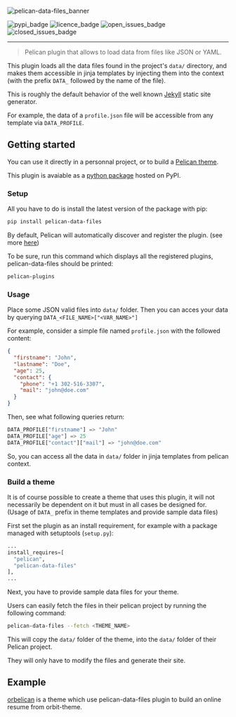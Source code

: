 <!-- markdownlint-disable MD041 -->
![pelican-data-files_banner](https://user-images.githubusercontent.com/29121316/99832308-a29d3a80-2b60-11eb-9e44-1ba3438bbe6b.png)

![pypi_badge](https://img.shields.io/pypi/v/pelican-data-files?logo=pypi&logoColor=yellow&style=for-the-badge)
![licence_badge](https://img.shields.io/pypi/l/pelican-data-files?style=for-the-badge)
![open_issues_badge](https://img.shields.io/github/issues-raw/lucasvanhaaren/pelican-data-files?color=orange&logo=github&style=for-the-badge)
![closed_issues_badge](https://img.shields.io/github/issues-closed-raw/lucasvanhaaren/pelican-data-files?color=green&logo=github&style=for-the-badge)

---

> Pelican plugin that allows to load data from files like JSON or YAML.

This plugin loads all the data files found in the project's `data/` directory, and makes them accessible in jinja templates by injecting them into the context (with the prefix `DATA_` followed by the name of the file).

This is roughly the default behavior of the well known [Jekyll](https://jekyllrb.com/) static site generator.

For example, the data of a `profile.json` file will be accessible from any template via `DATA_PROFILE`.

## Getting started

You can use it directly in a personnal project, or to build a [Pelican theme](https://docs.getpelican.com/en/stable/themes.html).

This plugin is avaiable as a [python package](https://pypi.org/project/pelican-data-files/) hosted on PyPI.

### Setup

All you have to do is install the latest version of the package with pip:

```bash
pip install pelican-data-files
```

By default, Pelican will automatically discover and register the plugin. (see more [here](https://docs.getpelican.com/en/stable/plugins.html#how-to-use-plugins))

To be sure, run this command which displays all the registered plugins, pelican-data-files should be printed:

```bash
pelican-plugins
```

### Usage

Place some JSON valid files into `data/` folder. Then you can acces your data by querying `DATA_<FILE_NAME>["<VAR_NAME>"]`

For example, consider a simple file named `profile.json` with the followed content:

```json
{
  "firstname": "John",
  "lastname": "Doe",
  "age": 25,
  "contact": {
    "phone": "+1 302-516-3307",
    "mail": "john@doe.com"
  }
}
```

Then, see what following queries return:

```python
DATA_PROFILE["firstname"] => "John"
DATA_PROFILE["age"] => 25
DATA_PROFILE["contact"]["mail"] => "john@doe.com"
```

So, you can access all the data in `data/` folder in jinja templates from pelican context.

### Build a theme

It is of course possible to create a theme that uses this plugin, it will not necessarily be dependent on it but must in all cases be designed for. (Usage of `DATA_` prefix in theme templates and provide sample data files)

First set the plugin as an install requirement, for example with a package managed with setuptools (`setup.py`):

```python
...
install_requires=[
  "pelican",
  "pelican-data-files"
],
...
```

Next, you have to provide sample data files for your theme.

Users can easily fetch the files in their pelican project by running the following command:

```bash
pelican-data-files --fetch <THEME_NAME>
```

This will copy the `data/` folder of the theme, into the `data/` folder of their Pelican project.

They will only have to modify the files and generate their site.

## Example

[orbelican](https://github.com/LucasVanHaaren/orbelican) is a theme which use pelican-data-files plugin to build an online resume from orbit-theme.
